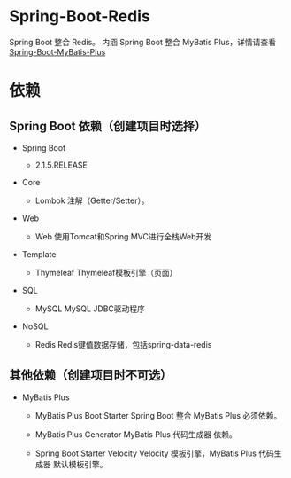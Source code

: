 # Spring-Boot-Redis
Spring Boot 整合 Redis。
内涵 Spring Boot 整合 MyBatis Plus，详情请查看 [Spring-Boot-MyBatis-Plus](https://github.com/XXWXHK/Spring-Boot-MyBatis-Plus)

# 依赖

## Spring Boot 依赖（创建项目时选择）

- Spring Boot
    - 2.1.5.RELEASE
    
- Core
    - Lombok                注解（Getter/Setter）。
    
- Web
    - Web                   使用Tomcat和Spring MVC进行全栈Web开发
    
- Template
	- Thymeleaf             Thymeleaf模板引擎（页面）
    
- SQL
    - MySQL                 MySQL JDBC驱动程序
    
- NoSQL
    - Redis                 Redis键值数据存储，包括spring-data-redis

## 其他依赖（创建项目时不可选）

- MyBatis Plus

    - MyBatis Plus Boot Starter         Spring Boot 整合 MyBatis Plus 必须依赖。
    
    - MyBatis Plus Generator            MyBatis Plus 代码生成器 依赖。
    
    - Spring Boot Starter Velocity      Velocity 模板引擎，MyBatis Plus 代码生成器 默认模板引擎。

